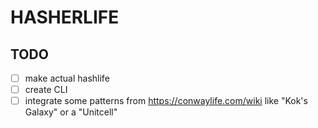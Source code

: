 # HASHERLIFE

## TODO

- [ ] make actual hashlife
- [ ] create CLI
- [ ] integrate some patterns from <https://conwaylife.com/wiki> like "Kok's Galaxy" or a "Unitcell"
